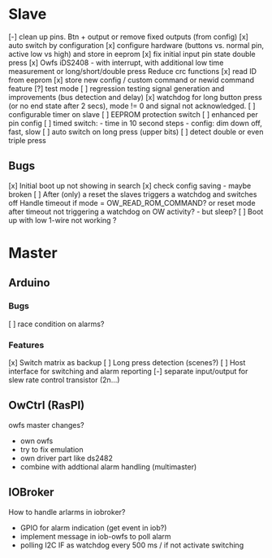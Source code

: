# Slave
[-] clean up pins. Btn + output or remove fixed outputs (from config)
[x] auto switch by configuration
[x] configure hardware (buttons vs. normal pin, active low vs high) and store in eeprom
[x] fix initial input pin state
double press
[x] Owfs iDS2408 - with interrupt, with additional low time measurement or long/short/double press
Reduce crc functions
[x] read ID from eeprom
[x] store new config / custom command or newid command feature
[?] test mode
[ ] regression testing signal generation and improvements (bus detection and delay)
[x] watchdog for long button press (or no end state after 2 secs), mode != 0 and signal not acknowledged.
[ ] configurable timer on slave
[ ] EEPROM protection switch
[ ] enhanced per pin config <pin> <auto sw> <config> <timer>
[ ] timed switch: <pin> <time> <config>
    - time in 10 second steps
    - config: dim down off, fast, slow
[ ] auto switch on long press (upper bits)
[ ] detect double or even triple press

## Bugs
[x] Initial boot up not showing in search
[x] check config saving - maybe broken
[ ] After (only) a reset the slaves triggers a watchdog and switches off
    Handle timeout if mode = OW_READ_ROM_COMMAND? or
    reset mode after timeout
    not triggering a watchdog on OW activity? - but sleep?
[ ] Boot up with low 1-wire not working ?

# Master

## Arduino

### Bugs
[ ] race condition on alarms?

### Features
[x] Switch matrix as backup
[ ] Long press detection (scenes?)
[ ] Host interface for switching and alarm reporting
[-] separate input/output for slew rate control transistor (2n...)

## OwCtrl (RasPI)
owfs master changes?
- own owfs
- try to fix emulation
- own driver part like ds2482
- combine with addtional alarm handling (multimaster)

## IOBroker
How to handle arlarms in iobroker?
- GPIO for alarm indication (get event in iob?)
- implement message in iob-owfs to poll alarm
- polling I2C IF as watchdog every 500 ms / if not activate switching
